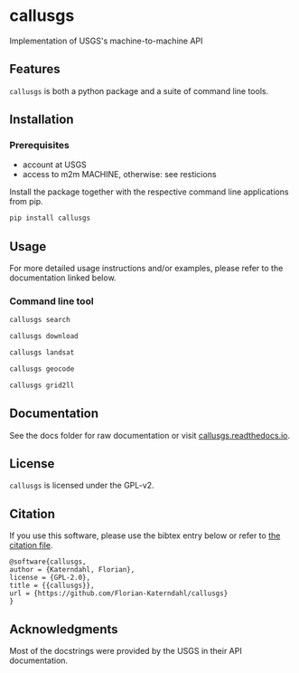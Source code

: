 # callusgs

Implementation of USGS's machine-to-machine API 

## Features

`callusgs` is both a python package and a suite of command line tools.

## Installation

### Prerequisites

- account at USGS
- access to m2m MACHINE, otherwise: see resticions

Install the package together with the respective command line applications from pip.

```bash
pip install callusgs
```

## Usage

For more detailed usage instructions and/or examples, please refer to the documentation linked below.

### Command line tool

```bash
callusgs search
```

```bash
callusgs download
```

```bash
callusgs landsat
```

```bash
callusgs geocode
```

```bash
callusgs grid2ll
```

## Documentation

See the docs folder for raw documentation or visit [callusgs.readthedocs.io](https://callusgs.readthedocs.io).

## License

`callusgs` is licensed under the GPL-v2.

## Citation

If you use this software, please use the bibtex entry below or refer to [the citation file](CITATION.cff).

```
@software{callusgs,
author = {Katerndahl, Florian},
license = {GPL-2.0},
title = {{callusgs}},
url = {https://github.com/Florian-Katerndahl/callusgs}
}
```

## Acknowledgments

Most of the docstrings were provided by the USGS in their API documentation.
